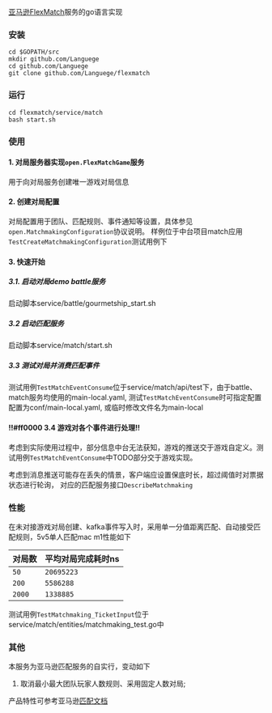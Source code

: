 [亚马逊FlexMatch](https://docs.aws.amazon.com/zh_cn/gamelift/latest/flexmatchguide/match-intro.html)服务的go语言实现

### 安装
```shell
cd $GOPATH/src
mkdir github.com/Languege
cd github.com/Languege
git clone github.com/Languege/flexmatch
```

### 运行
```shell
cd flexmatch/service/match
bash start.sh
```

### 使用
#### 1. 对局服务器实现`open.FlexMatchGame`服务
用于向对局服务创建唯一游戏对局信息

#### 2. 创建对局配置
对局配置用于团队、匹配规则、事件通知等设置，具体参见`open.MatchmakingConfiguration`协议说明。
样例位于中台项目match应用`TestCreateMatchmakingConfiguration`测试用例下

#### 3. 快速开始
##### 3.1. 启动对局demo battle服务
启动脚本service/battle/gourmetship_start.sh

##### 3.2 启动匹配服务
启动脚本service/match/start.sh

##### 3.3 测试对局并消费匹配事件
测试用例`TestMatchEventConsume`位于service/match/api/test下，由于battle、match服务均使用的main-local.yaml, 测试`TestMatchEventConsume`时可指定配置配置为conf/main-local.yaml, 或临时修改文件名为main-local

#### !!#ff0000 3.4 游戏对各个事件进行处理!!
考虑到实际使用过程中，部分信息中台无法获知，游戏的推送交于游戏自定义。测试用例`TestMatchEventConsume`中TODO部分交于游戏实现。

考虑到消息推送可能存在丢失的情景，客户端应设置保底时长，超过阈值时对票据状态进行轮询，
对应的匹配服务接口`DescribeMatchmaking`

### 性能
在未对接游戏对局创建、kafka事件写入时，采用单一分值距离匹配、自动接受匹配规则，5v5单人匹配mac m1性能如下


| 对局数 | 平均对局完成耗时ns |
| ------ | ------ |
| `50` | `20695223` |
| `200` | `5586288` |
|`2000`|`1338885`|
测试用例`TestMatchmaking_TicketInput`位于service/match/entities/matchmaking_test.go中

### 其他
本服务为亚马逊匹配服务的自实行，变动如下
1. 取消最小最大团队玩家人数规则、采用固定人数对局;

产品特性可参考亚马逊[匹配文档](https://docs.aws.amazon.com/zh_cn/gamelift/latest/flexmatchguide/match-client.html#match-client-track)




